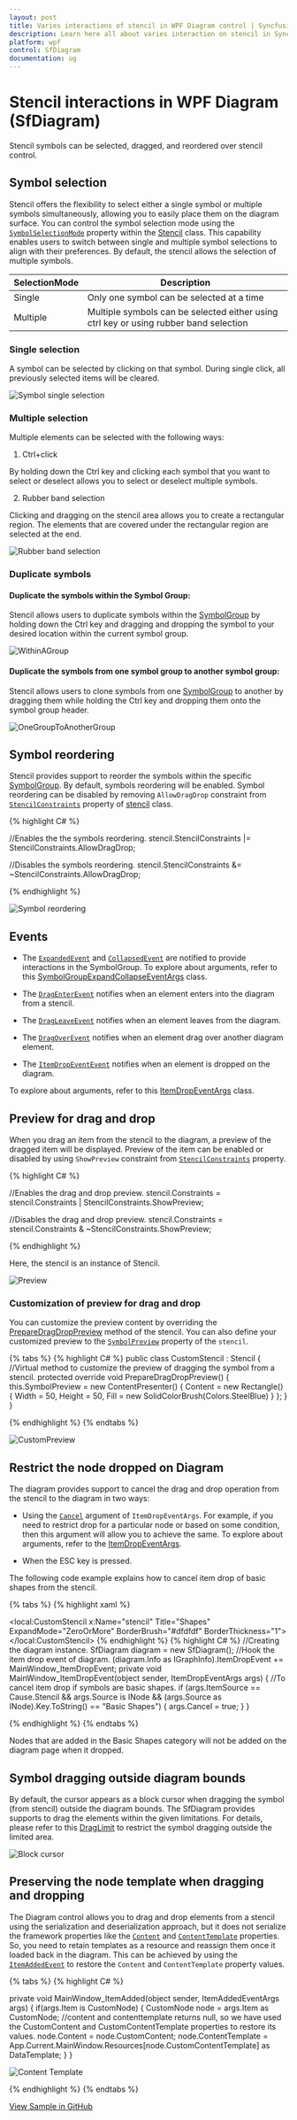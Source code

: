 ```yaml
---
layout: post
title: Varies interactions of stencil in WPF Diagram control | Syncfusion
description: Learn here all about varies interaction on stencil in Syncfusion WPF Diagram (SfDiagram) control ports.
platform: wpf
control: SfDiagram
documentation: ug
---
```


# Stencil interactions in WPF Diagram (SfDiagram)

Stencil symbols can be selected, dragged, and reordered over stencil control.

## Symbol selection

Stencil offers the flexibility to select either a single symbol or multiple symbols simultaneously, allowing you to easily place them on the diagram surface. You can control the symbol selection mode using the [`SymbolSelectionMode`](https://help.syncfusion.com/cr/wpf/Syncfusion.UI.Xaml.Diagram.Stencil.Stencil.html#Syncfusion_UI_Xaml_Diagram_Stencil_Stencil_SymbolSelectionMode) property within the [Stencil](https://help.syncfusion.com/cr/wpf/Syncfusion.UI.Xaml.Diagram.Stencil.Stencil.html) class. This capability enables users to switch between single and multiple symbol selections to align with their preferences. By default, the stencil allows the selection of multiple symbols.

|SelectionMode|Description|
|----------|-----------|
| Single | Only one symbol can be selected at a time |
| Multiple | Multiple symbols can be selected either using ctrl key or using rubber band selection |

### Single selection

A symbol can be selected by clicking on that symbol. During single click, all previously selected items will be cleared.

![Symbol single selection](Stencil_images/SymbolSingleSelection.png)

### Multiple selection

Multiple elements can be selected with the following ways:

1. Ctrl+click

By holding down the Ctrl key and clicking each symbol that you want to select or deselect allows you to select or deselect multiple symbols.

2. Rubber band selection

Clicking and dragging on the stencil area allows you to create a rectangular region. The elements that are covered under the rectangular region are selected at the end.

![Rubber band selection](Stencil_images/SymbolRubberbandSelection.gif)

### Duplicate symbols

#### Duplicate the symbols within the Symbol Group:

Stencil allows users to duplicate symbols within the [SymbolGroup](https://help.syncfusion.com/cr/wpf/Syncfusion.UI.Xaml.Diagram.Stencil.SymbolGroup.html) by holding down the Ctrl key and dragging and dropping the symbol to your desired location within the current symbol group.

![WithinAGroup](Stencil_images/DuplicateSymbolsWithinGroup.gif)

#### Duplicate the symbols from one symbol group to another symbol group:
 
Stencil allows users to clone symbols from one [SymbolGroup](https://help.syncfusion.com/cr/wpf/Syncfusion.UI.Xaml.Diagram.Stencil.SymbolGroup.html) to another by dragging them while holding the Ctrl key and dropping them onto the symbol group header.

![OneGroupToAnotherGroup](Stencil_images/DuplicateSymbolToAnotherGroup.gif)

## Symbol reordering

Stencil provides support to reorder the symbols within the specific [SymbolGroup](https://help.syncfusion.com/cr/wpf/Syncfusion.UI.Xaml.Diagram.Stencil.SymbolGroup.html). By default, symbols reordering will be enabled. Symbol reordering can be disabled by removing `AllowDragDrop` constraint from
[`StencilConstraints`](https://help.syncfusion.com/cr/wpf/Syncfusion.UI.Xaml.Diagram.StencilConstraints.html) property of [stencil](https://help.syncfusion.com/cr/wpf/Syncfusion.UI.Xaml.Diagram.Stencil.Stencil.html) class.

{% highlight C# %}

//Enables the the symbols reordering.
stencil.StencilConstraints |= StencilConstraints.AllowDragDrop;

//Disables the symbols reordering.
stencil.StencilConstraints &= ~StencilConstraints.AllowDragDrop;

{% endhighlight %}

![Symbol reordering](Stencil_images/SymbolReordering.gif)

## Events

* The [`ExpandedEvent`](https://help.syncfusion.com/cr/wpf/Syncfusion.UI.Xaml.Diagram.Stencil.Stencil.html#Syncfusion_UI_Xaml_Diagram_Stencil_Stencil_Expanded) and [`CollapsedEvent`](https://help.syncfusion.com/cr/wpf/Syncfusion.UI.Xaml.Diagram.Stencil.Stencil.html#Syncfusion_UI_Xaml_Diagram_Stencil_Stencil_Collapsed) are notified to provide interactions in the SymbolGroup. To explore about arguments, refer to this [SymbolGroupExpandCollapseEventArgs](https://help.syncfusion.com/cr/wpf/Syncfusion.UI.Xaml.Diagram.Stencil.SymbolGroupExpandCollapseEventArgs.html) class.

* The [`DragEnterEvent`](https://help.syncfusion.com/cr/wpf/Syncfusion.UI.Xaml.Diagram.IGraphInfo.html#Syncfusion_UI_Xaml_Diagram_IGraphInfo_DragEnter) notifies when an element enters into the diagram from a stencil.
* The [`DragLeaveEvent`](https://help.syncfusion.com/cr/wpf/Syncfusion.UI.Xaml.Diagram.IGraphInfo.html#Syncfusion_UI_Xaml_Diagram_IGraphInfo_DragLeave) notifies when an element leaves from the diagram.
* The [`DragOverEvent`](https://help.syncfusion.com/cr/wpf/Syncfusion.UI.Xaml.Diagram.IGraphInfo.html#Syncfusion_UI_Xaml_Diagram_IGraphInfo_DragOver) notifies when an element drag over another diagram element.
* The [`ItemDropEventEvent`](https://help.syncfusion.com/cr/wpf/Syncfusion.UI.Xaml.Diagram.IGraphInfo.html#Syncfusion_UI_Xaml_Diagram_IGraphInfo_ItemDropEvent) notifies when an element is dropped on the diagram. 

To explore about arguments, refer to this [ItemDropEventArgs](https://help.syncfusion.com/cr/wpf/Syncfusion.UI.Xaml.Diagram.ItemDropEventArgs.html) class.

## Preview for drag and drop

When you drag an item from the stencil to the diagram, a preview of the dragged item will be displayed. Preview of the item can be enabled or disabled by using `ShowPreview` constraint from [`StencilConstraints`](https://help.syncfusion.com/cr/wpf/Syncfusion.UI.Xaml.Diagram.StencilConstraints.html) property.

{% highlight C# %}

//Enables the drag and drop preview.
stencil.Constraints = stencil.Constraints | StencilConstraints.ShowPreview;

//Disables the drag and drop preview.
stencil.Constraints = stencil.Constraints & ~StencilConstraints.ShowPreview;

{% endhighlight %}

Here, the stencil is an instance of Stencil.

![Preview](Stencil_images/ShowPreview.png)

### Customization of preview for drag and drop

You can customize the preview content by overriding the [PrepareDragDropPreview](https://help.syncfusion.com/cr/wpf/Syncfusion.UI.Xaml.Diagram.Stencil.Stencil.html#Syncfusion_UI_Xaml_Diagram_Stencil_Stencil_PrepareDragDropPreview) method of the stencil. You can also define your customized preview to the [`SymbolPreview`](https://help.syncfusion.com/cr/wpf/Syncfusion.UI.Xaml.Diagram.Stencil.Stencil.html#Syncfusion_UI_Xaml_Diagram_Stencil_Stencil_SymbolPreview) property of the `stencil`.

{% tabs %}
{% highlight C# %}
public class CustomStencil : Stencil
{
    //Virtual method to customize the preview of dragging the symbol from a stencil.
    protected override void PrepareDragDropPreview()
    {
        this.SymbolPreview = new ContentPresenter()
        {
            Content = new Rectangle()
            {
                Width = 50,
                Height = 50,
                Fill = new SolidColorBrush(Colors.SteelBlue)
            }
        };
    }
}

{% endhighlight %}
{% endtabs %}

![CustomPreview](Stencil_images/CustomShowPreview.png)

## Restrict the node dropped on Diagram

The diagram provides support to cancel the drag and drop operation from the stencil to the diagram in two ways:

* Using the [`Cancel`](https://help.syncfusion.com/cr/wpf/Syncfusion.UI.Xaml.Diagram.ItemDropEventArgs.html#Syncfusion_UI_Xaml_Diagram_ItemDropEventArgs_Cancel) argument of `ItemDropEventArgs`. For example, if you need to restrict drop for a particular node or based on some condition, then this argument will allow you to achieve the same. To explore about arguments, refer to the [ItemDropEventArgs](https://help.syncfusion.com/cr/wpf/Syncfusion.UI.Xaml.Diagram.ItemDropEventArgs.html).
 
* When the ESC key is pressed.

The following code example explains how to cancel item drop of basic shapes from the stencil.

{% tabs %}
{% highlight xaml %}
<!--Initialize the custom stencil-->
<local:CustomStencil x:Name="stencil" Title="Shapes"
ExpandMode="ZeroOrMore" BorderBrush="#dfdfdf" BorderThickness="1">
</local:CustomStencil>
{% endhighlight %}
{% highlight C# %}
//Creating the diagram instance.
SfDiagram diagram = new SfDiagram();
//Hook the item drop event of diagram.
(diagram.Info as IGraphInfo).ItemDropEvent += MainWindow_ItemDropEvent;
private void MainWindow_ItemDropEvent(object sender, ItemDropEventArgs args)
{
    //To cancel item drop if symbols are basic shapes.
    if (args.ItemSource == Cause.Stencil && args.Source is INode && (args.Source as INode).Key.ToString() == "Basic Shapes")
    {
        args.Cancel = true;
    }
}

{% endhighlight %}
{% endtabs %}

Nodes that are added in the Basic Shapes category will not be added on the diagram page when it dropped.

## Symbol dragging outside diagram bounds

By default, the cursor appears as a block cursor when dragging the symbol (from stencil) outside the diagram bounds. The SfDiagram provides supports to drag the elements within the given limitations. For details, please refer to this [DragLimit](https://help.syncfusion.com/wpf/diagram/scroll-settings/draglimit) to restrict the symbol dragging outside the limited area.

![Block cursor](Stencil_images/BlockCursor.gif)

## Preserving the node template when dragging and dropping

The Diagram control allows you to drag and drop elements from a stencil using the serialization and deserialization approach, but it does not serialize the framework properties like the [`Content`](https://help.syncfusion.com/cr/wpf/Syncfusion.UI.Xaml.Diagram.NodeViewModel.html#Syncfusion_UI_Xaml_Diagram_NodeViewModel_Content) and [`ContentTemplate`](https://help.syncfusion.com/cr/wpf/Syncfusion.UI.Xaml.Diagram.NodeViewModel.html#Syncfusion_UI_Xaml_Diagram_NodeViewModel_ContentTemplate) properties. So, you need to retain templates as a resource and reassign them once it loaded back in the diagram. This can be achieved by using the [`ItemAddedEvent`](https://help.syncfusion.com/cr/wpf/Syncfusion.UI.Xaml.Diagram.IGraphInfo.html#Syncfusion_UI_Xaml_Diagram_IGraphInfo_ItemAdded) to restore the `Content` and `ContentTemplate` property values.

{% tabs %}
{% highlight C# %}

private void MainWindow_ItemAdded(object sender, ItemAddedEventArgs args) 
{ 
    if(args.Item is CustomNode) 
    { 
        CustomNode node = args.Item as CustomNode;
        //content and contenttemplate returns null, so we have used the CustomContent and CustomContentTemplate properties to restore its values. 
        node.Content = node.CustomContent; 
        node.ContentTemplate = App.Current.MainWindow.Resources[node.CustomContentTemplate] as DataTemplate; 
    } 
} 

![Content Template](Stencil_images/SymbolContentTemplate.png)

{% endhighlight %}
{% endtabs %}

[View Sample in GitHub](https://github.com/SyncfusionExamples/WPF-Diagram-Examples/tree/master/Samples/Stencil/Stencil%20Drag%20Drop%20Template)
